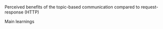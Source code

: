  Perceived benefits of the topic-based communication compared to request-response (HTTP)

 Main learnings
